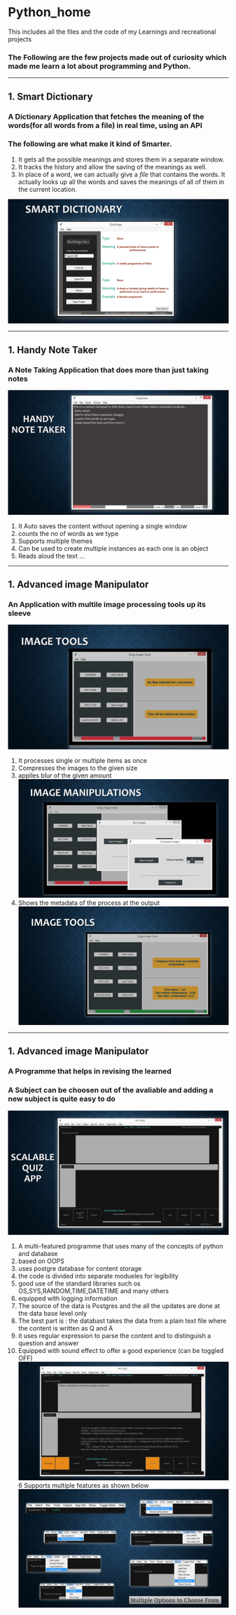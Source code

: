 # Python_home #
This includes all the files and the code of my Learnings and recreational projects

### The Following are the few projects made out of curiosity which made me learn a lot about programming and Python.  ###
---  
## 1. Smart Dictionary ##
### A Dictionary Application that fetches the meaning of the words(for all words from a file) in real time, using an API ###
### The following are what make it kind of Smarter. ###
1. It gets all the possible meanings and stores them in a separate window.
2. It tracks the history and allow the saving of the meanings as well.
3. In place of a word, we can actually give a *file* that contains the words. It actually looks up all the words and saves 
the meanings of all of them in the current location.

![Smart Dictionary](images/smart_dict.jpg?raw=true)

---  
## 1. Handy Note Taker ##
### A Note Taking Application that does more than just taking notes ###
![Smart Dictionary](images/Slide2.JPG?raw=true)

1. It Auto saves the content without opening a single window
2. counts the no of words as we type
3. Supports multiple themes
4. Can be used to create multiple instances as each one is an object
5. Reads aloud the text ...  

---  
## 1. Advanced image Manipulator ##
### An Application with multile image processing tools up its sleeve ###
![Smart Dictionary](images/Slide3.JPG?raw=true)
1. It processes single or multiple items as once
2. Compresses the images to the given size
3. appiles blur of the given amount
![Smart Dictionary](images/Slide4.JPG?raw=true)
4. Shows the metadata of the process at the output
![Smart Dictionary](images/Slide5.JPG?raw=true)

---  
## 1. Advanced image Manipulator ##
### A Programme that helps in revising the learned ###
### A Subject can be choosen out of the avaliable and adding a new subject is quite easy to do ###
![Smart Dictionary](images/Slide6.JPG?raw=true)

1. A multi-featured programme that uses many of the concepts of python and database
  1. based on OOPS
  2. uses postgre database for content storage
  3. the code is divided into separate modueles for legibility
  4. good use of the standard libraries such os OS,SYS,RANDOM,TIME,DATETIME and many others
  5. equipped with logging information
2. The source of the data is Postgres and the all the updates are done at the data base level only
3. The best part is : the databast takes the data from a plain text file where the content is written as Q and A
4. it uses regular expression to parse the content and to distinguish a question and answer
5. Equipped with sound effect to offer a good experience (can be toggled OFF)
![Smart Dictionary](images/Slide7.JPG?raw=true)
6 Supports multiple features as shown below
![Smart Dictionary](images/Slide8.JPG?raw=true)




